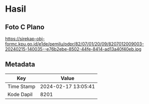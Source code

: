 # Hasil

## Foto C Plano

https://sirekap-obj-formc.kpu.go.id/e1de/pemilu/pdpr/82/07/01/20/09/8207012009003-20240215-140035--e76b2ebe-8502-44fe-8414-ad13a40f40eb.jpg


## Metadata

| Key        | Value               |
| ---------- | ------------------- |
| Time Stamp | 2024-02-17 13:05:41 |
| Kode Dapil | 8201                |



